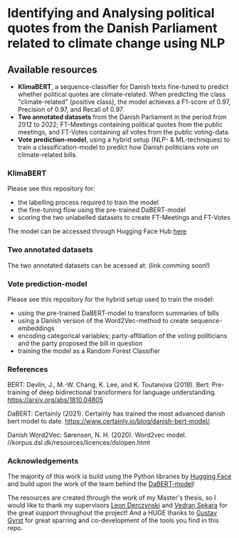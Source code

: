 # Identifying and Analysing political quotes from the Danish Parliament related to climate change using NLP
## Available resources
+ **KlimaBERT**, a sequence-classifier for Danish texts fine-tuned to predict whether political quotes are climate-related. When predicting the class "climate-related" (positive class), the model achieves a F1-score of 0.97, Precision of 0.97, and Recall of 0.97.  
+ **Two annotated datasets** from the Danish Parliament in the period from 2012 to 2022; FT-Meetings containing political quotes from the public meetings, and FT-Votes containing all votes from the public voting-data.
+ **Vote prediction-model**, using a hybrid setup (NLP- & ML-techniques) to train a classification-model to predict how Danish politicians vote on climate-related bills.

### KlimaBERT
Please see this repository for:
+ the labelling process required to train the model
+ the fine-tuning flow using the pre-trained DaBERT-model
+ scoring the two unlabelled datasets to create FT-Meetings and FT-Votes

The model can be accessed through Hugging Face Hub [here](https://huggingface.co/jonahank/KlimaBERT)


### Two annotated datasets
The two annotated datasets can be acessed at: (link comming soon!)


### Vote prediction-model
Please see this repository for the hybrid setup used to train the model:
+ using the pre-trained DaBERT-model to transform summaries of bills
+ using a Danish version of the Word2Vec-method to create sequence-embeddings
+ encoding categorical variables; party-affiliation of the voting politicians and the party proposed the bill in question
+ training the model as a Random Forest Classifier


### References
BERT:
Devlin, J., M.-W. Chang, K. Lee, and K. Toutanova (2018). Bert: Pre-training of deep
bidirectional transformers for language understanding.
https://arxiv.org/abs/1810.04805

DaBERT:
Certainly (2021). Certainly has trained the most advanced danish bert model to date.
https://www.certainly.io/blog/danish-bert-model/.

Danish Word2Vec:
Sørensen, N. H. (2020). Word2vec model.
//korpus.dsl.dk/resources/licences/dslopen.html

### Acknowledgements
The majority of this work is build using the Python libraries by [Hugging Face](https://huggingface.co/) and build upon the work of the team behind the [DaBERT-model](https://www.certainly.io/blog/norwegian-bert-model/)!

The resources are created through the work of my Master's thesis, so I would like to thank my supervisors [Leon Derczynski](https://www.derczynski.com/itu/) and [Vedran Sekara](https://vedransekara.github.io/) for the great support throughout the project! And a HUGE thanks to [Gustav Gyrst](https://github.com/Gyrst) for great sparring and co-development of the tools you find in this repo. 
